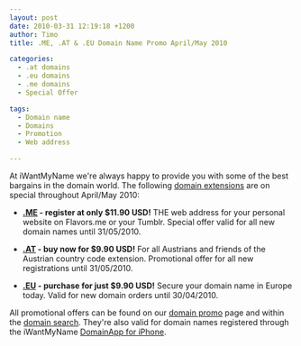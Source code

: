 ```yaml
---
layout: post
date: 2010-03-31 12:19:18 +1200
author: Timo
title: .ME, .AT & .EU Domain Name Promo April/May 2010

categories:
  - .at domains
  - .eu domains
  - .me domains
  - Special Offer

tags:
  - Domain name
  - Domains
  - Promotion
  - Web address

---
```


At iWantMyName we're always happy to provide you with some of the best bargains in the domain world. The following [domain extensions](https://iwantmyname.com/domains) are on special throughout April/May 2010:

*   **[.ME](https://iwantmyname.com/domains/me-montenegrean-domain-name-registration-for-montenegro) - register at only $11.90 USD!** THE web address for your personal website on Flavors.me or your Tumblr. Special offer valid for all new domain names until 31/05/2010.

*   **[.AT](https://iwantmyname.com/domains/at-austrian-domain-name-registration-for-austria) - buy now for $9.90 USD!** For all Austrians and friends of the Austrian country code extension. Promotional offer for all new registrations until 31/05/2010.

*   **[.EU](https://iwantmyname.com/domains/eu-european-domain-name-registration-for-europe) - purchase for just $9.90 USD!** Secure your domain name in Europe today. Valid for new domain orders until 30/04/2010.

All promotional offers can be found on our [domain promo](https://iwantmyname.com/domain-promo) page and within the [domain search](https://iwantmyname.com). They're also valid for domain names registered through the iWantMyName [DomainApp for iPhone](https://iwantmyname.com/iphone).
